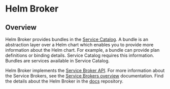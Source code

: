 # Helm Broker

## Overview

Helm Broker provides bundles in the [Service Catalog](../service-catalog/README.md). A bundle is an abstraction layer over a Helm chart which enables you to provide more information about the Helm chart. For example, a bundle can provide plan definitions or binding details. Service Catalog requires this information. Bundles are services available in Service Catalog.

Helm Broker implements the [Service Broker API](https://github.com/openservicebrokerapi/servicebroker/blob/master/spec.md). For more information about the Service Brokers, see the [Service Brokers overview](../../../../docs/service-brokers/docs/001-overview-service-brokers.md) documentation. Find the details about the Helm Broker in the [docs](../../../../docs/service-brokers/docs) repository.

